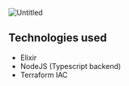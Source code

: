 ![Untitled](https://user-images.githubusercontent.com/11717131/209890101-50218604-d6ff-4e96-8e35-ca7a4688346f.jpg)

## Technologies used

- Elixir
- NodeJS (Typescript backend)
- Terraform IAC
